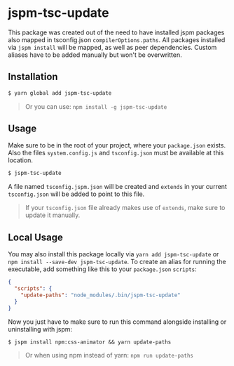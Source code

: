 # jspm-tsc-update

This package was created out of the need to have installed jspm packages 
also mapped in tsconfig.json `compilerOptions.paths`. All packages installed via `jspm install` will be mapped, as well as peer dependencies. Custom aliases have to be added manually but won't be overwritten.

## Installation

```sh
$ yarn global add jspm-tsc-update
```

> Or you can use: `npm install -g jspm-tsc-update`

## Usage

Make sure to be in the root of your project, where your `package.json` exists.
Also the files `system.config.js` and `tsconfig.json` must be available at this location.

```sh
$ jspm-tsc-update
```

A file named `tsconfig.jspm.json` will be created and `extends` in your current `tsconfig.json` will
be added to point to this file.

> If your `tsconfig.json` file already makes use of `extends`, make sure to update it manually.

## Local Usage

You may also install this package locally via `yarn add jspm-tsc-update` or `npm install --save-dev jspm-tsc-update`.
To create an alias for running the executable, add something like this to your `package.json` `scripts`:

```json
{
  "scripts": {
    "update-paths": "node_modules/.bin/jspm-tsc-update"
  }
}
```

Now you just have to make sure to run this command alongside installing or uninstalling with jspm:

```
$ jspm install npm:css-animator && yarn update-paths
```

> Or when using npm instead of yarn: `npm run update-paths`
